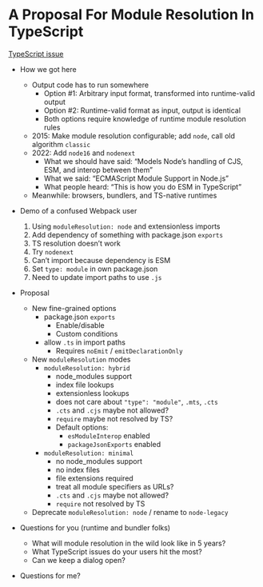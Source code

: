 # A Proposal For Module Resolution In TypeScript

[TypeScript issue](https://github.com/microsoft/TypeScript/issues/50152)

- How we got here
  - Output code has to run somewhere
    - Option #1: Arbitrary input format, transformed into runtime-valid output
    - Option #2: Runtime-valid format as input, output is identical
    - Both options require knowledge of runtime module resolution rules
  - 2015: Make module resolution configurable; add `node`, call old algorithm `classic`
  - 2022: Add `node16` and `nodenext`
    - What we should have said: “Models Node’s handling of CJS, ESM, and interop between them”
    - What we said: “ECMAScript Module Support in Node.js”
    - What people heard: “This is how you do ESM in TypeScript”
  - Meanwhile: browsers, bundlers, and TS-native runtimes

- Demo of a confused Webpack user
  1. Using `moduleResolution: node` and extensionless imports
  2. Add dependency of something with package.json `exports`
  3. TS resolution doesn’t work
  4. Try `nodenext`
  5. Can’t import because dependency is ESM
  6. Set `type: module` in own package.json
  7. Need to update import paths to use `.js`

- Proposal
  - New fine-grained options
    - package.json `exports`
      - Enable/disable
      - Custom conditions
    - allow `.ts` in import paths
      - Requires `noEmit` / `emitDeclarationOnly`
  - New `moduleResolution` modes
    - `moduleResolution: hybrid`
      - node_modules support
      - index file lookups
      - extensionless lookups
      - does not care about `"type": "module"`, `.mts`, `.cts`
      - `.cts` and `.cjs` maybe not allowed?
      - `require` maybe not resolved by TS?
      - Default options:
        - `esModuleInterop` enabled
        - `packageJsonExports` enabled
    - `moduleResolution: minimal`
      - no node_modules support
      - no index files
      - file extensions required
      - treat all module specifiers as URLs?
      - `.cts` and `.cjs` maybe not allowed?
      - `require` not resolved by TS
  - Deprecate `moduleResolution: node` / rename to `node-legacy`

- Questions for you (runtime and bundler folks)
  - What will module resolution in the wild look like in 5 years?
  - What TypeScript issues do your users hit the most?
  - Can we keep a dialog open?

- Questions for me?
